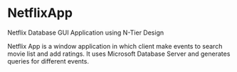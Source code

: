# NetflixApp
Netflix Database GUI Application using N-Tier Design

Netflix App is a window application in which client make events to  search movie list and add ratings. 
It uses Microsoft Database Server and generates queries for different events.  
